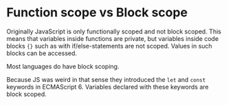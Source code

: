 # Function scope vs Block scope

Originally JavaScript is only functionally scoped and not block scoped. This means that variables inside functions are private, but variables inside code blocks `{}` such as with if/else-statements are not scoped. Values in such blocks can be accessed.

Most languages do have block scoping.

Because JS was weird in that sense they introduced the `let` and `const` keywords in ECMAScript 6. Variables declared with these keywords are block scoped.
